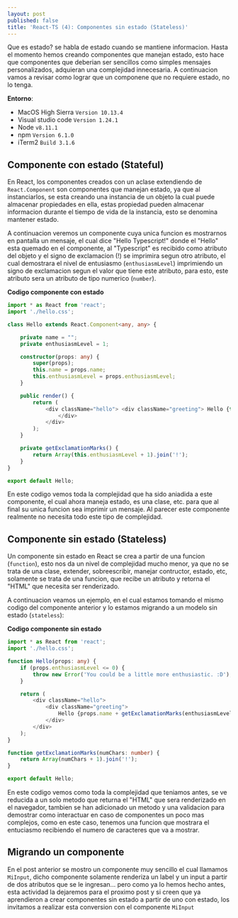 ```yaml
---
layout: post
published: false
title: 'React-TS (4): Componentes sin estado (Stateless)'
---
```

Que es estado? se habla de estado cuando se mantiene informacion. Hasta el momento hemos 
creando componentes que manejan estado, esto hace que componentes que deberian
ser sencillos como simples mensajes personalizados, adquieran una complejidad innecesaria. A continuacion vamos a
revisar como lograr que un componene que no requiere estado, no lo tenga.

**Entorno**:
  - MacOS High Sierra `Version 10.13.4`
  - Visual studio code `Version 1.24.1`
  - Node `v8.11.1`
  - npm `Version 6.1.0`
  - iTerm2 `Build 3.1.6`

## Componente con estado (Stateful)

En React, los componentes creados con un aclase extendiendo de `React.Component` son componentes que manejan estado, ya que al
instanciarlos, se esta creando una instancia de un objeto la cual puede almacenar propiedades en ella, estas propiedad pueden
almacenar informacion durante el tiempo de vida de la instancia, esto se denomina mantener estado.

A continuacion veremos un componente cuya unica funcion es mostrarnos en pantalla un mensaje, el cual dice "Hello Typescript!"
donde el "Hello" esta quemado en el componente, al "Typescript" es recibido como atributo del objeto y el signo de exclamacion (!) 
se imprimira segun otro atributo, el cual demostrara el nivel de entusiasmo (`enthusiasmLevel`) imprimiendo un signo de exclamacion
segun el valor que tiene este atributo, para esto, este atributo sera un atributo de tipo numerico (`number`). 
 
**Codigo componente con estado**
```typescript
import * as React from 'react';
import './hello.css';

class Hello extends React.Component<any, any> {

    private name = "";
    private enthusiasmLevel = 1;

    constructor(props: any) {
        super(props);
        this.name = props.name;
        this.enthusiasmLevel = props.enthusiasmLevel;
    }

    public render() {
        return (
            <div className="hello"> <div className="greeting"> Hello {this.name + this.getExclamationMarks()}
                </div>
            </div> 
        );
    }

    private getExclamationMarks() {
        return Array(this.enthusiasmLevel + 1).join('!');
    }
}

export default Hello;
```

En este codigo vemos toda la complejidad que ha sido aniadida a este componente, el cual ahora maneja estado, es una clase, etc. para
que al final su unica funcion sea imprimir un mensaje. Al parecer este componente realmente no necesita todo este tipo de complejidad.

## Componente sin estado (Stateless)

Un componente sin estado en React se crea a partir de una funcion (`function`), esto nos da un nivel de complejidad mucho menor, ya que
no se trata de una clase, extender, sobreescribir, manejar contructor, estado, etc, solamente se trata de una funcion, que recibe un
atributo y retorna el "HTML" que necesita ser renderizado.

A continuacion veamos un ejemplo, en el cual estamos tomando el mismo codigo del componente anterior y lo estamos migrando a un modelo 
sin estado (`stateless`): 

**Codigo componente sin estado**

```typescript
import * as React from 'react';
import './hello.css';

function Hello(props: any) {
    if (props.enthusiasmLevel <= 0) {
        throw new Error('You could be a little more enthusiastic. :D');
    }

    return (
        <div className="hello">
            <div className="greeting">
                Hello {props.name + getExclamationMarks(enthusiasmLevel)}
            </div>
        </div>
    );
}

function getExclamationMarks(numChars: number) {
    return Array(numChars + 1).join('!');
}

export default Hello;
```

En este codigo vemos como toda la complejidad que teniamos antes, se ve reducida a un solo metodo que returna el "HTML" que sera renderizado
en el navegador, tambien se han adicionado un metodo y una validacion para demostrar como interactuar en caso de componentes un poco mas
complejos, como en este caso, tenemos una funcion que mostrara el entuciasmo recibiendo el numero de caracteres que va a mostrar.

## Migrando un componente

En el post anterior se mostro un componente muy sencillo el cual llamamos `MiInput`, dicho componente solamente renderiza un label y un input
a partir de dos atributos que se le ingresan... pero como ya lo hemos hecho antes, esta actividad la dejaremos para el proximo post y si creen
que ya aprendieron a crear componentes sin estado a partir de uno con estado, los invitamos a realizar esta conversion con el componente `MiInput`

